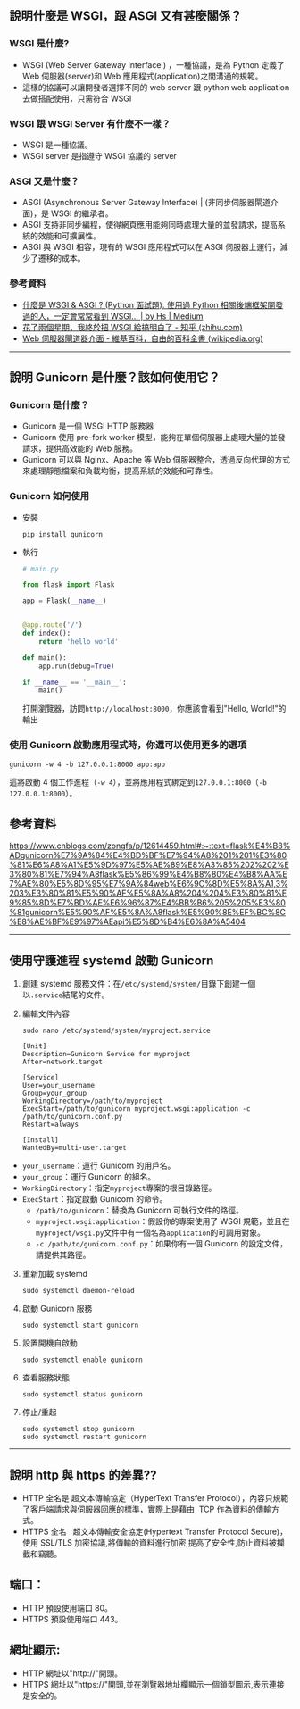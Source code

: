 ## 說明什麼是 WSGI，跟 ASGI 又有甚麼關係？

### WSGI 是什麼?

- WSGI (Web Server Gateway Interface ) ，一種協議，是為 Python 定義了 Web 伺服器(server)和 Web 應用程式(application)之間溝通的規範。
- 這樣的協議可以讓開發者選擇不同的 web server 跟 python web application 去做搭配使用，只需符合 WSGI

### WSGI 跟 WSGI Server 有什麼不一樣？

- WSGI 是一種協議。
- WSGI server 是指遵守 WSGI 協議的 server

### ASGI 又是什麼？

- ASGI (Asynchronous Server Gateway Interface) | (非同步伺服器閘道介面)，是 WSGI 的繼承者。
- ASGI 支持非同步編程，使得網頁應用能夠同時處理大量的並發請求，提高系統的效能和可擴展性。
- ASGI 與 WSGI 相容，現有的 WSGI 應用程式可以在 ASGI 伺服器上運行，減少了遷移的成本。

### 參考資料

- [什麼是 WSGI & ASGI ? (Python 面試題). 使用過 Python 相關後端框架開發過的人，一定會常常看到 WSGI… | by Hs | Medium](https://medium.com/@eric248655665/%E4%BB%80%E9%BA%BC%E6%98%AF-wsgi-%E7%82%BA%E4%BB%80%E9%BA%BC%E8%A6%81%E7%94%A8-wsgi-f0d5f3001652)
- [花了兩個星期，我終於把 WSGI 給搞明白了 - 知乎 (zhihu.com)](https://zhuanlan.zhihu.com/p/269456318)
- [Web 伺服器閘道器介面 - 維基百科，自由的百科全書 (wikipedia.org)](https://zh.wikipedia.org/zh-tw/Web%E6%9C%8D%E5%8A%A1%E5%99%A8%E7%BD%91%E5%85%B3%E6%8E%A5%E5%8F%A3)

---

## 說明 Gunicorn 是什麼？該如何使用它？

### Gunicorn 是什麼？

- Gunicorn 是一個 WSGI HTTP 服務器
- Gunicorn 使用 pre-fork worker 模型，能夠在單個伺服器上處理大量的並發請求，提供高效能的 Web 服務。
- Gunicorn 可以與 Nginx、Apache 等 Web 伺服器整合，透過反向代理的方式來處理靜態檔案和負載均衡，提高系統的效能和可靠性。

### Gunicorn 如何使用

- 安裝
  ```shell
  pip install gunicorn
  ```
- 執行

  ```python
  # main.py

  from flask import Flask

  app = Flask(__name__)


  @app.route('/')
  def index():
      return 'hello world'

  def main():
      app.run(debug=True)

  if __name__ == '__main__':
      main()
  ```

  打開瀏覽器，訪問`http://localhost:8000`，你應該會看到"Hello, World!"的輸出

### 使用 Gunicorn 啟動應用程式時，你還可以使用更多的選項

```shell
gunicorn -w 4 -b 127.0.0.1:8000 app:app
```

這將啟動 4 個工作進程（`-w 4`），並將應用程式綁定到`127.0.0.1:8000`（`-b 127.0.0.1:8000`）。

## 參考資料

https://www.cnblogs.com/zongfa/p/12614459.html#:~:text=flask%E4%B8%ADgunicorn%E7%9A%84%E4%BD%BF%E7%94%A8%201%201%E3%80%81%E6%A8%A1%E5%9D%97%E5%AE%89%E8%A3%85%202%202%E3%80%81%E7%94%A8flask%E5%86%99%E4%B8%80%E4%B8%AA%E7%AE%80%E5%8D%95%E7%9A%84web%E6%9C%8D%E5%8A%A1,3%203%E3%80%81%E5%90%AF%E5%8A%A8%204%204%E3%80%81%E9%85%8D%E7%BD%AE%E6%96%87%E4%BB%B6%205%205%E3%80%81gunicorn%E5%90%AF%E5%8A%A8flask%E5%90%8E%EF%BC%8C%E8%AE%BF%E9%97%AEapi%E5%8D%B4%E6%8A%A5404

---

## 使用守護進程 systemd 啟動 Gunicorn

1. 創建 systemd 服務文件：在`/etc/systemd/system/`目錄下創建一個以`.service`結尾的文件。

2. 編輯文件內容

   ```shell
   sudo nano /etc/systemd/system/myproject.service
   ```

   ```
   [Unit]
   Description=Gunicorn Service for myproject
   After=network.target

   [Service]
   User=your_username
   Group=your_group
   WorkingDirectory=/path/to/myproject
   ExecStart=/path/to/gunicorn myproject.wsgi:application -c /path/to/gunicorn.conf.py
   Restart=always

   [Install]
   WantedBy=multi-user.target
   ```

- `your_username`：運行 Gunicorn 的用戶名。
- `your_group`：運行 Gunicorn 的組名。
- `WorkingDirectory`：指定`myproject`專案的根目錄路徑。
- `ExecStart`：指定啟動 Gunicorn 的命令。
  - `/path/to/gunicorn`：替換為 Gunicorn 可執行文件的路徑。
  - `myproject.wsgi:application`：假設你的專案使用了 WSGI 規範，並且在`myproject/wsgi.py`文件中有一個名為`application`的可調用對象。
  - `-c /path/to/gunicorn.conf.py`：如果你有一個 Gunicorn 的設定文件，請提供其路徑。

3. 重新加載 systemd
   ```shell
   sudo systemctl daemon-reload
   ```
4. 啟動 Gunicorn 服務
   ```shell
   sudo systemctl start gunicorn
   ```
5. 設置開機自啟動
   ```shell
   sudo systemctl enable gunicorn
   ```
6. 查看服務狀態
   ```shell
   sudo systemctl status gunicorn
   ```
7. 停止/重起
   ```shell
   sudo systemctl stop gunicorn
   sudo systemctl restart gunicorn
   ```

---

## 說明 http 與 https 的差異??

- HTTP 全名是 超文本傳輸協定（HyperText Transfer Protocol），內容只規範了客戶端請求與伺服器回應的標準，實際上是藉由  TCP 作為資料的傳輸方式。
- HTTPS 全名   超文本傳輸安全協定(Hypertext Transfer Protocol Secure)，使用 SSL/TLS 加密協議,將傳輸的資料進行加密,提高了安全性,防止資料被攔截和竊聽。

## 端口：

- HTTP 預設使用端口 80。
- HTTPS 預設使用端口 443。

## 網址顯示:

- HTTP 網址以"http://"開頭。
- HTTPS 網址以"https://"開頭,並在瀏覽器地址欄顯示一個鎖型圖示,表示連接是安全的。
